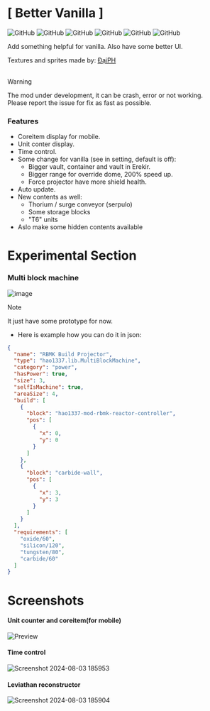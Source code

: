 <h1> [ Better Vanilla ] </h1>

![GitHub](https://img.shields.io/github/stars/Hao-1337/mindustry-better-vanilla?label=Stars)
![GitHub](https://img.shields.io/github/forks/Hao-1337/mindustry-better-vanilla)
![GitHub](https://img.shields.io/github/contributors/Hao-1337/mindustry-better-vanilla?label=Contributors)
![GitHub](https://img.shields.io/github/license/Hao-1337/mindustry-better-vanilla?label=License)
![GitHub](https://img.shields.io/github/issues/Hao-1337/mindustry-better-vanilla?label=Issues)
![GitHub](https://img.shields.io/github/commit-activity/m/Hao-1337/mindustry-better-vanilla?label=Commits)
<p>Add something helpful for vanilla. Also have some better UI.</p>

Textures and sprites made by: [ĐạiPH](https://github.com/BackNNHH)
<br>
<br>

> [!WARNING]
> The mod under development, it can be crash, error or not working.<br>
> Please report the issue for fix as fast as possible.

<h3>Features</h3>

- Coreitem display for mobile.
- Unit conter display.
- Time control.
- Some change for vanilla (see in setting, default is off):
  + Bigger vault, container and vault in Erekir.
  + Bigger range for override dome, 200% speed up.
  + Force projector have more shield health.
- Auto update.
- New contents as well:
  + Thorium / surge conveyor (serpulo)
  + Some storage blocks
  + "T6" units
- Aslo make some hidden contents available

<h1> Experimental Section </h1>
<h3> Multi block machine </h3>

![image](https://github.com/user-attachments/assets/d14f5326-0bb2-4662-b880-f4ee980e549e)

> [!NOTE]
> It just have some prototype for now.

- Here is example how you can do it in json:
```json
{
  "name": "RBMK Build Projector",
  "type": "hao1337.lib.MultiBlockMachine",
  "category": "power",
  "hasPower": true,
  "size": 3,
  "selfIsMachine": true,
  "areaSize": 4,
  "build": [
    {
      "block": "hao1337-mod-rbmk-reactor-controller",
      "pos": [
        {
          "x": 0,
          "y": 0
        }
      ]
    },
    {
      "block": "carbide-wall",
      "pos": [
        {
          "x": 3,
          "y": 3
        }
      ]
    }
  ],
  "requirements": [
    "oxide/60",
    "silicon/120",
    "tungsten/80",
    "carbide/60"
  ]
}
```


<h1>Screenshots</h1>


<h4>Unit counter and coreitem(for mobile)</h4>

![Preview](https://github.com/Hao-1337/mindustry-better-vanilla/assets/108588018/72654879-1a5b-4f70-a443-d9b362eb2136)

<h4>Time control</h4>

![Screenshot 2024-08-03 185953](https://github.com/user-attachments/assets/bdd6a206-f10e-4bb1-8e9a-3388cb74d5b7)

<h4>Leviathan reconstructor</h4>

![Screenshot 2024-08-03 185904](https://github.com/user-attachments/assets/c54194e3-9136-45f5-86eb-ea750f8912ed)

